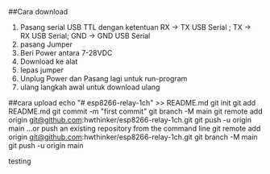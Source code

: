##Cara download
1. Pasang serial USB TTL dengan ketentuan
   RX -> TX USB Serial ;   TX -> RX USB Serial; GND -> GND USB Serial
2. pasang Jumper
3. Beri Power antara 7-28VDC
4. Download ke alat
5. lepas jumper
6. Unplug Power dan Pasang lagi untuk run-program
7. ulang langkah awal  untuk download ulang

##cara upload
echo "# esp8266-relay-1ch" >> README.md
git init
git add README.md
git commit -m "first commit"
git branch -M main
git remote add origin git@github.com:hwthinker/esp8266-relay-1ch.git
git push -u origin main
…or push an existing repository from the command line
git remote add origin git@github.com:hwthinker/esp8266-relay-1ch.git
git branch -M main
git push -u origin main

testing